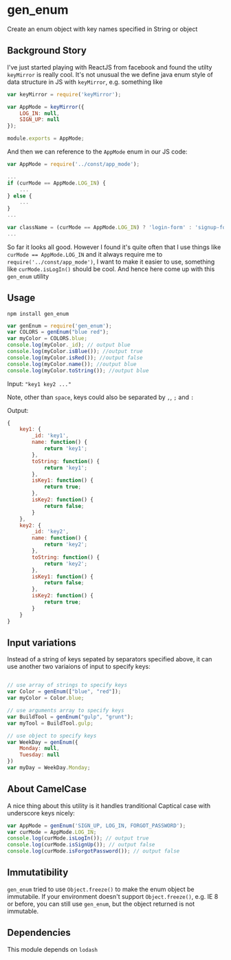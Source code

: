 gen_enum
========

Create an enum object with key names specified in String or object

Background Story
-----------------

I've just started playing with ReactJS from facebook and found the utilty `keyMirror` is really cool. It's not unusual the we define java enum style of data structure in JS with `keyMirror`, e.g. something like

```javascript
var keyMirror = require('keyMirror');

var AppMode = keyMirror({
    LOG_IN: null,
    SIGN_UP: null
});

module.exports = AppMode;
```

And then we can reference to the `AppMode` enum in our JS code:

```javascript
var AppMode = require('../const/app_mode');

...
if (curMode == AppMode.LOG_IN) {
    ...
} else {
    ...
}
...

var className = (curMode == AppMode.LOG_IN) ? 'login-form' : 'signup-form';
...

```

So far it looks all good. However I found it's quite often that I use things like `curMode == AppMode.LOG_IN` and it always require me to `require('../const/app_mode')`, I want to make it easier to use, something like `curMode.isLogIn()` should be cool. And hence here come up with this `gen_enum` utility

Usage
-----

`npm install gen_enum`

```javascript
var genEnum = require('gen_enum');
var COLORS = genEnum("blue red");
var myColor = COLORS.blue;
console.log(myColor._id); // output blue
console.log(myColor.isBlue()); //output true
console.log(myColor.isRed()); //output false
console.log(myColor.name()); //output blue
console.log(myColor.toString()); //output blue
```

Input:  `"key1 key2 ..."`

Note, other than `space`, keys could also be separated by `,`, `;` and `:`

Output: 

```javascript
{
    key1: {
        _id: 'key1',
        name: function() {
            return 'key1';
        },
        toString: function() {
            return 'key1';
        },
        isKey1: function() {
            return true;
        },
        isKey2: function() {
            return false;
        }
    },
    key2: {
        _id: 'key2',
        name: function() {
            return 'key2';
        },
        toString: function() {
            return 'key2';
        },
        isKey1: function() {
            return false;
        },
        isKey2: function() {
            return true;
        }
    }
}
```

Input variations
-----------------

Instead of a string of keys sepated by separators specified above, it can use another two variaions of input to specify keys:

```javascript

// use array of strings to specify keys
var Color = genEnum(["blue", "red"]);
var myColor = Color.blue;

// use arguments array to specify keys
var BuildTool = genEnum("gulp", "grunt");
var myTool = BuildTool.gulp;

// use object to specify keys
var WeekDay = genEnum({
    Monday: null,
    Tuesday: null
})
var myDay = WeekDay.Monday;
```

About CamelCase
----------------

A nice thing about this utility is it handles tranditional Captical case with underscore keys nicely:

```javascript
var AppMode = genEnum('SIGN_UP, LOG_IN, FORGOT_PASSWORD');
var curMode = AppMode.LOG_IN;
console.log(curMode.isLogIn()); // output true
console.log(curMode.isSignUp()); // output false
console.log(curMode.isForgotPassword()); // output false
```


Immutatibility
---------------

`gen_enum` tried to use `Object.freeze()` to make the enum object be immutabile. If your environment doesn't support `Object.freeze()`, e.g. IE 8 or before, you can still use `gen_enum`, but the object returned is not immutable.

Dependencies
--------------

This module depends on `lodash`